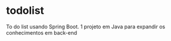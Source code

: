 # todolist
To do list usando Spring Boot. 1 projeto em Java para expandir os conhecimentos em back-end
